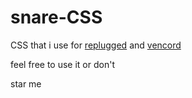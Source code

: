 # snare-CSS
CSS that i use for [replugged](https://github.com/replugged-org/replugged) and [vencord](https://github.com/Vendicated/Vencord)

feel free to use it
or don't

star me

